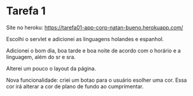 # Tarefa 1

  Site no heroku: https://tarefa01-app-corp-natan-bueno.herokuapp.com/
  
  Escolhi o servlet e adicionei as linguagens holandes e espanhol. 
  
  Adicionei o bom dia, boa tarde e boa noite de acordo com o horário e a linguagem, além do sr e sra.
  
  Alterei um pouco o layout da página.
  
  Nova funcionalidade: criei um botao para o usuário esolher uma cor. Essa cor irá alterar a cor de plano de fundo ao cumprimentar.
